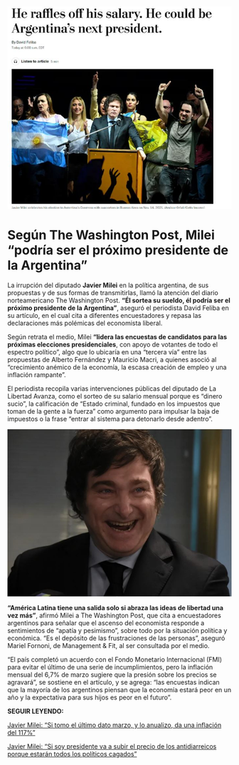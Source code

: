 ![Captura del periódico WP](milei.jpg)

# Según The Washington Post, Milei “podría ser el próximo presidente de la Argentina”

La irrupción del diputado **Javier Milei** en la política argentina, de sus propuestas y de sus formas de transmitirlas, llamó la atención del diario norteamericano The Washington Post. **“Él sortea su sueldo, él podría ser el próximo presidente de la Argentina”**, aseguró el periodista David Feliba en su artículo, en el cual cita a diferentes encuestadores y repasa las declaraciones más polémicas del economista liberal.

Según retrata el medio, Milei **“lidera las encuestas de candidatos para las próximas elecciones presidenciales**, con apoyo de votantes de todo el espectro político”, algo que lo ubicaría en una “tercera vía” entre las propuestas de Alberto Fernández y Mauricio Macri, a quienes asoció al “crecimiento anémico de la economía, la escasa creación de empleo y una inflación rampante”.

El periodista recopila varias intervenciones públicas del diputado de La Libertad Avanza, como el sorteo de su salario mensual porque es “dinero sucio”, la calificación de “Estado criminal, fundado en los impuestos que toman de la gente a la fuerza” como argumento para impulsar la baja de impuestos o la frase “entrar al sistema para detonarlo desde adentro”.

![Foto de Javier Milei](milei2.jpg)

**“América Latina tiene una salida solo si abraza las ideas de libertad una vez más”**, afirmó Milei a The Washington Post, que cita a encuestadores argentinos para señalar que el ascenso del economista responde a sentimientos de “apatía y pesimismo”, sobre todo por la situación política y económica. “Es el depósito de las frustraciones de las personas”, aseguró Mariel Fornoni, de Management & Fit, al ser consultada por el medio.

“El país completó un acuerdo con el Fondo Monetario Internacional (FMI) para evitar el último de una serie de incumplimientos, pero la inflación mensual del 6,7% de marzo sugiere que la presión sobre los precios se agravará”, se sostiene en el artículo, y se agrega: “las encuestas indican que la mayoría de los argentinos piensan que la economía estará peor en un año y la expectativa para sus hijos es peor en el futuro”.

**SEGUIR LEYENDO:**

[Javier Milei: “Si tomo el último dato marzo, y lo anualizo, da una inflación del 117%”](https://www.infobae.com/politica/2022/04/14/javier-milei-si-tomo-el-ultimo-dato-marzo-y-lo-anualizo-da-una-inflacion-del-117/)


[Javier Milei: “Si soy presidente va a subir el precio de los antidiarreicos porque estarán todos los políticos cagados”](https://www.infobae.com/politica/2022/02/20/javier-milei-si-soy-presidente-va-a-subir-el-precio-de-los-antidiarreicos-porque-estaran-todos-los-politicos-cagados/)